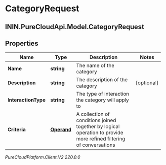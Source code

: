 # CategoryRequest

## ININ.PureCloudApi.Model.CategoryRequest

## Properties

|Name | Type | Description | Notes|
|------------ | ------------- | ------------- | -------------|
| **Name** | **string** | The name of the category | |
| **Description** | **string** | The description of the category | [optional] |
| **InteractionType** | **string** | The type of interaction the category will apply to | |
| **Criteria** | [**Operand**](Operand) | A collection of conditions joined together by logical operation to provide more refined filtering of conversations | |



_PureCloudPlatform.Client.V2 220.0.0_
